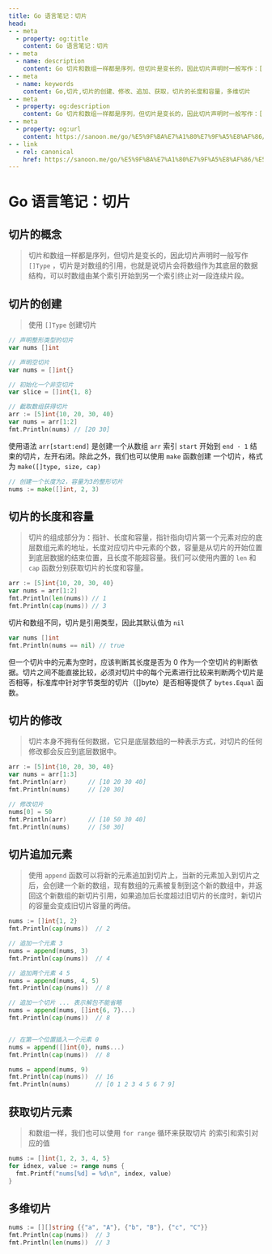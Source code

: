 ```yaml
---
title: Go 语言笔记：切片
head:
- - meta
  - property: og:title
    content: Go 语言笔记：切片
- - meta
  - name: description
    content: Go 切片和数组一样都是序列，但切片是变长的，因此切片声明时一般写作：[]Type ，切片是对数组的引用，也就是说切片会将数组作为其底层的数据结构，可以时数组由某个索引开始到另一个索引终止对一段连续片段
- - meta
  - name: keywords
    content: Go,切片,切片的创建、修改、追加、获取，切片的长度和容量，多维切片
- - meta
  - property: og:description
    content: Go 切片和数组一样都是序列，但切片是变长的，因此切片声明时一般写作：[]Type ，切片是对数组的引用，也就是说切片会将数组作为其底层的数据结构，可以时数组由某个索引开始到另一个索引终止对一段连续片段
- - meta
  - property: og:url
    content: https://sanoon.me/go/%E5%9F%BA%E7%A1%80%E7%9F%A5%E8%AF%86/%E5%88%87%E7%89%87
- - link
  - rel: canonical
    href: https://sanoon.me/go/%E5%9F%BA%E7%A1%80%E7%9F%A5%E8%AF%86/%E5%88%87%E7%89%87
---
```

  
# Go 语言笔记：切片

## 切片的概念

> 切片和数组一样都是序列，但切片是变长的，因此切片声明时一般写作 `[]Type` ，切片是对数组的引用，也就是说切片会将数组作为其底层的数据结构，可以时数组由某个索引开始到另一个索引终止对一段连续片段。

## 切片的创建

> 使用 `[]Type` 创建切片

```go
// 声明整形类型的切片
var nums []int

// 声明空切片
var nums = []int{}

// 初始化一个非空切片
var slice = []int{1, 8}

// 截取数组获得切片
arr := [5]int{10, 20, 30, 40}
var nums = arr[1:2]
fmt.Println(nums) // [20 30]
```

使用语法 `arr[start:end]`   是创建一个从数组 `arr` 索引 `start` 开始到 `end - 1` 结束的切片，左开右闭。除此之外，我们也可以使用 `make` 函数创建 一个切片，格式为 `make([]type, size, cap)`

```go
// 创建一个长度为2，容量为3的整形切片
nums := make([]int, 2, 3)
```

## 切片的长度和容量

> 切片的组成部分为：指针、长度和容量，指针指向切片第一个元素对应的底层数组元素的地址，长度对应切片中元素的个数，容量是从切片的开始位置到底层数据的结束位置，且长度不能超容量。我们可以使用内置的 `len` 和 `cap` 函数分别获取切片的长度和容量。

```go
arr := [5]int{10, 20, 30, 40}
var nums = arr[1:2]
fmt.Println(len(nums)) // 1
fmt.Println(cap(nums)) // 3
```

切片和数组不同，切片是引用类型，因此其默认值为 `nil`

```go
var nums []int
fmt.Println(nums == nil) // true
```

但一个切片中的元素为空时，应该判断其长度是否为 0 作为一个空切片的判断依据。切片之间不能直接比较，必须对切片中的每个元素进行比较来判断两个切片是否相等，标准库中针对字节类型的切片（[]byte）是否相等提供了 `bytes.Equal` 函数。

## 切片的修改

> 切片本身不拥有任何数据，它只是底层数组的一种表示方式，对切片的任何修改都会反应到底层数据中。

```go
arr := [5]int{10, 20, 30, 40}
var nums = arr[1:3]
fmt.Println(arr)      // [10 20 30 40]
fmt.Println(nums)     // [20 30]

// 修改切片
nums[0] = 50
fmt.Println(arr)      // [10 50 30 40]
fmt.Println(nums)     // [50 30]
```

## 切片追加元素

> 使用 `append` 函数可以将新的元素追加到切片上，当新的元素加入到切片之后，会创建一个新的数组，现有数组的元素被复制到这个新的数组中，并返回这个新数组的新切片引用，如果追加后长度超过旧切片的长度时，新切片的容量会变成旧切片容量的两倍。

```go
nums := []int{1, 2}
fmt.Println(cap(nums))  // 2

// 追加一个元素 3
nums = append(nums, 3)
fmt.Println(cap(nums))  // 4

// 追加两个元素 4 5
nums = append(nums, 4, 5)
fmt.Println(cap(nums))  // 8

// 追加一个切片 ... 表示解包不能省略
nums = append(nums, []int{6, 7}...)
fmt.Println(cap(nums))  // 8


// 在第一个位置插入一个元素 0
nums = append([]int{0}, nums...)
fmt.Println(cap(nums))  // 8

nums = append(nums, 9)
fmt.Println(cap(nums))  // 16
fmt.Println(nums)       // [0 1 2 3 4 5 6 7 9]
```

## 获取切片元素

> 和数组一样，我们也可以使用 `for range` 循环来获取切片 的索引和索引对应的值

```go
nums := []int{1, 2, 3, 4, 5}
for idnex, value := range nums {
  fmt.Printf("nums[%d] = %d\n", index, value)
}
```

## 多维切片

```go
nums := [][]string {{"a", "A"}, {"b", "B"}, {"c", "C"}}
fmt.Println(cap(nums))  // 3
fmt.Println(len(nums))  // 3
```

